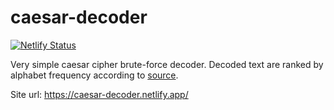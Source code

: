 # caesar-decoder
[![Netlify Status](https://api.netlify.com/api/v1/badges/9c2bd2c4-7a95-442b-a465-1b60a51027df/deploy-status)](https://app.netlify.com/sites/affectionate-bartik-7d0bcd/deploys)

Very simple caesar cipher brute-force decoder. Decoded text are ranked by alphabet frequency according to  [source](https://www3.nd.edu/~busiforc/handouts/cryptography/letterfrequencies.html).

Site url: https://caesar-decoder.netlify.app/

